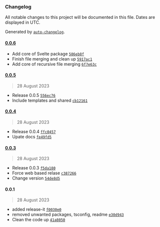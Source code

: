 ### Changelog

All notable changes to this project will be documented in this file. Dates are displayed in UTC.

Generated by [`auto-changelog`](https://github.com/CookPete/auto-changelog).

#### [0.0.6](https://github.com/rascasone/package/compare/0.0.5...0.0.6)

- Add core of Svelte package [`586eb8f`](https://github.com/rascasone/package/commit/586eb8f9ea317c498cf6a6d27ea86669b6ae7a93)
- Finish file merging and clean up [`5917ac1`](https://github.com/rascasone/package/commit/5917ac1df0d3f7276e7a2d3d016b65ea6ee366a8)
- Add core of recursive file merging [`6f7e63c`](https://github.com/rascasone/package/commit/6f7e63c766762e132f068492434c99e2d0b0a705)

#### [0.0.5](https://github.com/rascasone/package/compare/0.0.4...0.0.5)

> 28 August 2023

- Release 0.0.5 [`556ec76`](https://github.com/rascasone/package/commit/556ec767ffb181016ea13eb3d74a819c1cb9544b)
- Include templates and shared [`cb12161`](https://github.com/rascasone/package/commit/cb12161e71e3fc324afb9718c479c1a962ecba9b)

#### [0.0.4](https://github.com/rascasone/package/compare/0.0.3...0.0.4)

> 28 August 2023

- Release 0.0.4 [`ffc0457`](https://github.com/rascasone/package/commit/ffc0457d1014aeac596b952b18799d865b8feded)
- Upate docs [`fe49fd5`](https://github.com/rascasone/package/commit/fe49fd5c0d2b512070995bb1724264d5f75b2b00)

#### [0.0.3](https://github.com/rascasone/package/compare/0.0.1...0.0.3)

> 28 August 2023

- Release 0.0.3 [`f5da180`](https://github.com/rascasone/package/commit/f5da180114d84015dbf073c0b8d7e2212850f0e5)
- Force web based relase [`c387266`](https://github.com/rascasone/package/commit/c387266b28c438c95b7f8b497cd64125d6260aa8)
- Change version [`54de8d5`](https://github.com/rascasone/package/commit/54de8d5246a5f7df7890e8b1061975ccef6fc2e4)

#### 0.0.1

> 28 August 2023

- added release-it [`f0030e0`](https://github.com/rascasone/package/commit/f0030e09b701083395bf42241e9b11a809f667ab)
- removed unwanted packages, tsconfig, readme [`e30d943`](https://github.com/rascasone/package/commit/e30d94384f31d14eb38421c62d7bf1aefd8bb3f3)
- Clean the code up [`41a8050`](https://github.com/rascasone/package/commit/41a8050880871da2438baa9d1415c4604098f58f)
